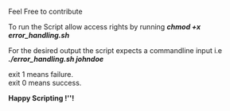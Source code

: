 Feel Free to contribute

To run the Script allow access rights by running <b> <i> chmod +x error_handling.sh </i> </b> </br>

For the desired output the script expects a commandline input i.e <b> <i>./error_handling.sh johndoe</i> </b> </br>

exit 1 means failure.</br>
exit 0 means success. </br>


<b>Happy Scripting !''!</b>